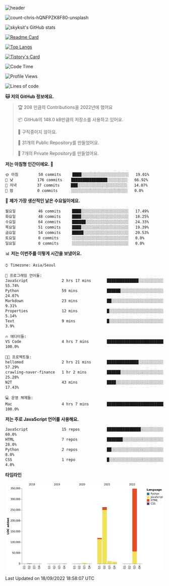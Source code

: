 <!-- Header -->
![header](https://capsule-render.vercel.app/api?type=waving&color=auto&text=Hi%20there👋&textBg=true&animation=twinkling&fontSize=40)

<!-- title image -->
![count-chris-hQNFPZK8F80-unsplash](https://user-images.githubusercontent.com/20593462/186829883-69329c21-f07c-49b2-a545-bfd851b7c943.jpg)

<!-- github stats -->
![skyksit's GitHub stats](https://github-readme-stats.vercel.app/api?username=skyksit&show_icons=true&theme=radical)

[![Readme Card](https://github-readme-stats.vercel.app/api/pin/?username=skyksit&repo=react-native-todo-app-tdd&theme=radical)](https://github.com/skyksit/react-native-todo-app-tdd)

[![Top Langs](https://github-readme-stats.vercel.app/api/top-langs/?username=skyksit&layout=compact&theme=radical)](https://github.com/skyksit/)

[![Tistory's Card](https://github-readme-tistory-card.vercel.app/api/badge?name=skyksit&theme=kakao)](https://github.com/skyksit/)

<!--START_SECTION:waka-->
![Code Time](http://img.shields.io/badge/Code%20Time-30%20hrs%2035%20mins-blue)

![Profile Views](http://img.shields.io/badge/Profile%20Views-0-blue)

![Lines of code](https://img.shields.io/badge/%EC%A0%80%EB%8A%94%20%EC%97%AC%ED%83%9C%EA%B9%8C%EC%A7%80%20-760%20Thousand%20%EC%A4%84%EC%9D%98%20%EC%BD%94%EB%93%9C%EB%A5%BC%20%EC%9E%91%EC%84%B1%ED%96%88%EC%96%B4%EC%9A%94.-blue)

**🐱 저의 GitHub 정보에요.** 

> 🏆 208 만큼의 Contributions을 2022년에 했어요
 > 
> 📦 GitHub의 148.0 kB만큼의 저장소를 사용하고 있어요. 
 > 
> 🚫 구직중이지 않아요.
 > 
> 📜 31개의 Public Repository를 만들었어요. 
 > 
> 🔑 7개의 Private Repository를 만들었어요.  
 > 
**저는 아침형 인간이에요. 🐤** 

```text
🌞 아침         50 commits     ████░░░░░░░░░░░░░░░░░░░░░   19.01% 
🌆 낮　         176 commits    ████████████████░░░░░░░░░   66.92% 
🌃 저녁         37 commits     ███░░░░░░░░░░░░░░░░░░░░░░   14.07% 
🌙 밤　         0 commits      ░░░░░░░░░░░░░░░░░░░░░░░░░   0.0%

```
📅 **제가 가장 생산적인 날은 수요일이에요.** 

```text
월요일          46 commits     ████░░░░░░░░░░░░░░░░░░░░░   17.49% 
화요일          48 commits     ████░░░░░░░░░░░░░░░░░░░░░   18.25% 
수요일          64 commits     ██████░░░░░░░░░░░░░░░░░░░   24.33% 
목요일          51 commits     ████░░░░░░░░░░░░░░░░░░░░░   19.39% 
금요일          54 commits     █████░░░░░░░░░░░░░░░░░░░░   20.53% 
토요일          0 commits      ░░░░░░░░░░░░░░░░░░░░░░░░░   0.0% 
일요일          0 commits      ░░░░░░░░░░░░░░░░░░░░░░░░░   0.0%

```


📊 **저는 이번주를 이렇게 시간을 보냈어요.** 

```text
⌚︎ Timezone: Asia/Seoul

💬 프로그래밍 언어들: 
JavaScript               2 hrs 17 mins       ██████████████░░░░░░░░░░░   55.74% 
Python                   59 mins             ██████░░░░░░░░░░░░░░░░░░░   24.07% 
Markdown                 23 mins             ██░░░░░░░░░░░░░░░░░░░░░░░   9.31% 
Properties               12 mins             █░░░░░░░░░░░░░░░░░░░░░░░░   5.14% 
Text                     9 mins              █░░░░░░░░░░░░░░░░░░░░░░░░   3.9%

🔥 에디터들: 
VS Code                  4 hrs 7 mins        █████████████████████████   100.0%

🐱‍💻 프로젝트들: 
hellomod                 2 hrs 21 mins       ██████████████░░░░░░░░░░░   57.29% 
crawling-naver-finance   1 hr 2 mins         ██████░░░░░░░░░░░░░░░░░░░   25.28% 
N2T                      43 mins             ████░░░░░░░░░░░░░░░░░░░░░   17.43%

💻 운영 체제들: 
Mac                      4 hrs 7 mins        █████████████████████████   100.0%

```

**저는 주로 JavaScript 언어를 사용해요.** 

```text
JavaScript               15 repos            ███████████████░░░░░░░░░░   60.0% 
HTML                     7 repos             ███████░░░░░░░░░░░░░░░░░░   28.0% 
Python                   2 repos             ██░░░░░░░░░░░░░░░░░░░░░░░   8.0% 
CSS                      1 repo              █░░░░░░░░░░░░░░░░░░░░░░░░   4.0%

```


**타임라인**

![Chart not found](https://raw.githubusercontent.com/skyksit/skyksit/main/charts/bar_graph.png) 


 Last Updated on 18/09/2022 18:58:07 UTC
<!--END_SECTION:waka-->

<!--
**skyksit/skyksit** is a ✨ _special_ ✨ repository because its `README.md` (this file) appears on your GitHub profile.

Here are some ideas to get you started:

- 🔭 I’m currently working on ...
- 🌱 I’m currently learning ...
- 👯 I’m looking to collaborate on ...
- 🤔 I’m looking for help with ...
- 💬 Ask me about ...
- 📫 How to reach me: ...
- 😄 Pronouns: ...
- ⚡ Fun fact: ...
-->
